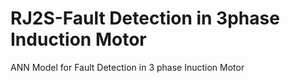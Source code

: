 # RJ2S-Fault Detection in 3phase Induction Motor
 ANN Model for Fault Detection in 3 phase Inuction Motor
